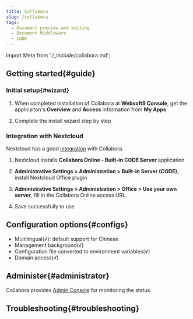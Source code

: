 ```yaml
---
title: Collabora
slug: /collabora
tags:
  - Document preview and editing
  - Document Middleware
  - CODE
---
```


import Meta from './_include/collabora.md';

<Meta name="meta" />

## Getting started{#guide}

### Initial setup{#wizard}

1. When completed installation of Collabora at **Websoft9 Console**, get the applicaiton's **Overview** and **Access** information from **My Apps**  

2. Complete the install wizard step by step

### Integration with Nextcloud 

Nextcloud has a good [integration](https://www.collaboraoffice.com/code/quick-tryout-nextcloud-docker/) with Collabora.

1. Nextcloud installs **Collabora Online - Built-in CODE Server** application

2. **Administrative Settings > Administration > Built-in Server (CODE)**, install Nextcloud Office plugin

3. **Administrative Settings > Administration >  Office > Use your own server**, fill in the Collabora Online access URL.

4. Save successfully to use

## Configuration options{#configs}

- Multilingual(√): default support for Chinese
- Management background(√)
- Configuration file converted to environment variables(√)
- Domain access(√)

## Administer{#administrator}

Collabora provides [Admin Console](https://sdk.collaboraonline.com/docs/installation/Configuration.html#admin-console) for monitoring the status.

## Troubleshooting{#troubleshooting}